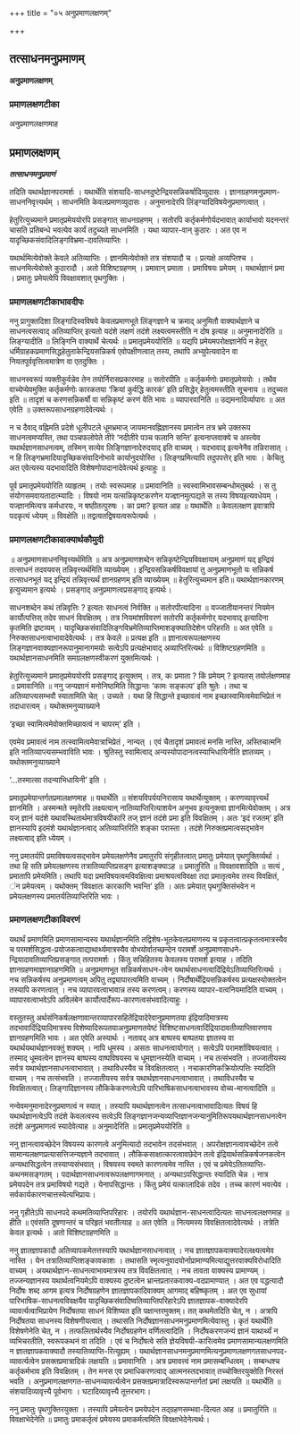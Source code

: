 +++
title = "०५ अनुप्रमाणलक्षणम्"

+++


## तत्साधनमनुप्रमाणम्

**अनुप्रमाणलक्षणम्**

### **प्रमाणलक्षणटीका**

अनुप्रमाणलक्षणमाह

## प्रमाणलक्षणम्

***तत्साधनमनुप्रमाणं***

तदिति यथार्थज्ञानपरामर्शः । यथार्थेति संशयादि-साधनदुष्टेन्द्रियसन्निकर्षादिव्युदासः । ज्ञानग्रहणमनुप्रमाण-साधननिवृत्त्यर्थम् । साधनमिति केवलप्रमाणव्युदासः । अनुमानादेरपि लिंङ्ग्यादिविषयेनुप्रमाणत्वात् ।

हेतुरित्युच्यमाने प्रमातृप्रमेययोरपि प्रसङ्गात् साधनग्रहणम् । सतोरपि कर्तृकर्मणोर्यदभावात् कार्याभावो यदनन्तरं चासति प्रतिबन्धे भवत्येव कार्यं तदुच्यते साधनमिति । यथा व्यापार-वान् कुठारः । अत एव न यादृच्छिकसंवादिलिङ्गविभ्रमा-दावतिव्याप्तिः ।

यथार्थमित्येवोक्ते केवले अतिव्याप्तिः । ज्ञानमित्येवोक्ते तत्र संशयादौ च । प्रत्यक्षे अव्यप्तिश्च । साधनमित्येवोक्ते कुठारादौ । अतो विशिष्टग्रहणम् । प्रमावान् प्रमाता । प्रमाविषयः प्रमेयम् । यथार्थज्ञानं प्रमा । प्रमातुः प्रमेयत्वेपि विवक्षावशात् पृथगुक्तिः ।

### **प्रमाणलक्षणटीकाभावदीपः**

ननु प्रागुक्तदिशा लिङ्गादिस्वविषये केवलप्रमाणभूते लिंङ्गज्ञाने च क्रमाद् अनुमितौ वाक्यार्थज्ञाने च साधनत्वसत्वाद् अतिव्याप्तिर् इत्यतो यदंशे लक्षणं तदंशे लक्ष्यत्वमस्तीति न दोष इत्याह ॥ अनुमानादेरिति ॥ लिङ्ग्यादीति ॥ लिङ्गिनि वाक्यार्थे चेत्यर्थः ॥ प्रमातृप्रमेययोरिति ॥ यद्यपि प्रमेयमपरोक्षज्ञानेपि न हेतुर् धर्मिग्राहकप्रमाणसिद्धहेतुताकेन्द्रियसन्निकर्ष एवोपक्षीणत्वात् तस्य, तथापि अभ्युपेत्यवादेन वा नियतपूर्ववृत्तित्वमात्रेण वा एतदुक्तिः ।

साधनस्वरूपं व्यक्तीकुर्वन्नेव तेन तयोर्निरासप्रकारमाह ॥ सतोरपीति ॥ कर्तृकर्मणोः प्रमातृप्रमेययोः । तथैव वाच्येप्येवमुक्ति कर्तृकर्मणोः कारकतया ‘क्रियां कुर्वद्धि कारकं’ इति प्रसिद्धेर् हेतुत्वमस्तीति सूचनाय ॥ तदुच्यत इति ॥ तादृशं च करणसन्निकर्षो वा सन्निकृष्टं करणं वेति भावः ॥ व्यापारवानिति ॥ उद्यमनादिर्व्यापारः ॥ अत एवेति ॥ उक्तरूपसाधनग्रहणादेवेत्यर्थः ।

न च दैवाद् वह्निमति प्रदेशे धूलीपटले धूमभ्रमाज् जायमानवह्निज्ञानस्य प्रमात्वेन तत्र भ्रमे उक्तरूप साधनत्वमप्यस्ति, तथा पञ्चफलोपेते तीरे ‘नदीतीरे पञ्च फलानि सन्ति’ इत्यनाप्तवाक्ये च अस्त्येव यथार्थज्ञानसाधनत्वम्, तस्मिन् सत्येव लिङ्गिज्ञानादेरुदयाद् इति वाच्यम् । यदभावाद् इत्यनेनैव तन्निरासात् । न हि लिङ्गभ्रमादियादृच्छिकसंवादिनोभावे कार्यानुदयोस्ति । लिङ्गप्रमित्यापि तदुपपत्तेर् इति भावः । केचितु अत एवेत्यस्य यदभावादिति विशेषणोपादानादेवेत्यर्थ इत्याहुः ॥

पूर्व प्रमातृप्रमेययोरिति व्याहृतम् । तयोः स्वरूपमाह ॥ प्रमावानिति ॥ स्वस्वामिभावसम्बन्धोमतुबर्थः । स तु संयोगसमवायतादात्म्यादिः । विषयो नाम यत्सन्निकृष्टकरणेन यज्ज्ञानमुत्पद्यते स तस्य विषयइत्यवधेयम् । यज्ज्ञानमित्यत्र कर्मधारयः, न षष्ठीतत्पुरुषः । का प्रमा? इत्यत आह ॥ यथार्थेति ॥ केवललक्षण इवात्रापि पदकृत्यं ध्येयम् ॥ विवक्षेति ॥ तद्वत्वतद्विषयत्वरूपेत्यर्थः ।

### **प्रमाणलक्षणटीकावाक्यार्थकौमुदी**

॥ अनुप्रमाणसाधननिवृत्त्यर्थमिति ॥ अत्र अनुप्रमाणशब्देन सन्निकृष्टेन्द्रियविवक्षायाम् अनुप्रमाणं यद् इन्द्रियं तत्साधनं तदवयवस् तन्निवृत्त्यर्थमिति व्याख्येयम् । इन्द्रियसन्निकर्षविवक्षायां तु अनुप्रमाणभूतो यः सन्निकर्ष तत्साधनभूतं यद् इन्द्रियं तन्निवृत्त्यर्थं ज्ञानग्रहणम् इति व्याख्येयम् ॥ हेतुरित्युच्यमान इति॥ यथार्थज्ञानकारणम् इत्युच्यमान इत्यर्थः । प्रसङ्गाद् अनुप्रमाणत्वप्रसङ्गाद् इत्यर्थः।

साधनशब्देन कथं तन्निवृत्तिः ? इत्यतः साधनत्वं निर्वक्ति ॥ सतोरपीत्यादिना ॥ यज्जातीयानन्तरं नियमेन कार्योत्पत्तिस् तदेव साधनं विवक्षितम् । तत्र नियमांशविवरणं सतोरपि कर्तृकर्मणोर् यदभावाद् इत्यादिना कृतमिति द्रष्टव्यम् । यादृच्छिकसंवादिलिङ्गविभ्रमेतिव्याप्तिमाशङ्क्यातिदेशेन परिहरति ॥ अत एवेति ॥ निरुक्तसाधनत्वाभावादेवेत्यर्थः । तत्र केवले ॥ प्रत्यक्ष इति ॥ ज्ञानात्वरूपलक्षणस्य लिङ्गज्ञानवाक्यज्ञानरूपानुमानागमयोः सत्वेऽपि प्रत्यक्षेभावाद् अव्याप्तिरित्यर्थः ॥ विशिष्टग्रहणमिति ॥ यथार्थज्ञानसाधनमिति समग्रलक्षणस्वीकरणं युक्तमित्यर्थः ।

हेतुरित्युच्यमाने प्रमातृप्रमेययोरपि प्रसङ्गाद् इत्युक्तम् । तत्र, कः प्रमाता ? किं प्रमेयम् ? इत्यतस् तयोर्लक्षणमाह ॥ प्रमावानिति ॥ ननु जन्यज्ञानं मनोनिष्ठमिति सिद्धान्तः ‘कामः सङ्कल्प’ इति श्रुतेः । तथा च अतिव्याप्त्यसम्भवौ स्यातामिति चेत् । उच्यते । यथा हि सिद्धान्ते इच्छावत्वं नाम इच्छास्वामित्वमेवाभिप्रेतं न तदाधारत्वम् । यथोक्तमनुव्याख्याने

‘इच्छा स्वामित्वमेवोक्तमिच्छावत्वं न चापरम्’ इति ।

एवमेव प्रमावत्वं नाम तत्स्वामित्वमेवात्राभिप्रेतं , नान्यत् । एवं चैतादृशं प्रमावत्वं मनसि नास्ति, अस्तिचात्मनि इति नातिव्याप्त्यसम्भवाविति भावः । श्रुतिस्तु स्वामित्वाद् अन्यस्योपादानत्वस्याभिधायिनीति ज्ञातव्यम् । यथोक्तमनुव्याख्याने

‘...तस्मात्सा तदन्याभिधायिनी’ इति ।

प्रमातृप्रमेयान्तर्गतप्रमालक्षणमाह ॥ यथार्थेति ॥ संशयविपर्ययनिरासाय यथार्थेत्युक्तम् । करणव्यावृत्त्यर्थं ज्ञानमिति । अस्मन्मते स्मृतेरपि लक्ष्यत्वान् नातिव्याप्तिरित्याशयेन अनुभव इत्यनुक्त्वा ज्ञानमित्येवोक्तम् । अत्र यज् ज्ञानं यदंशे यथावस्थितार्थमात्रविषयीकारि तज् ज्ञानं तदंशे प्रमा इति विवक्षितम् । अतः ‘इदं रजतम्’ इति ज्ञानस्यापि इदमंशे यथार्थज्ञानत्वाद् अतिव्याप्तिरिति शङ्का परास्ता । तदंशे निरुक्तप्रमात्वसद्भावेन लक्ष्यत्वाद् इति ध्येयम् ।

ननु प्रमातर्यपि प्रमाविषयत्वसद्भावेन प्रमेयलक्षणेनैव प्रमातुरपि संगृहीतत्वात् प्रमातुः प्रमेयात् पृथगुक्तिर्व्यर्था । तथा हि सति प्रमेयलक्षणस्य तत्रातिव्याप्तिप्रसङ्ग इत्याशङ्क्याऽह ॥ प्रमातुरिति ॥ विवक्षावशादिति ॥ सत्यं , प्रमातापि प्रमेयमिति। तथापि यदा प्रमाविषयत्वमविवक्षित्वा प्रमाश्रयत्वविवक्षा तदा प्रमातृत्वमेव तस्य विवक्षितं, ंन प्रमेयत्वम् । यथोक्तम् ‘विवक्षातः कारकाणि भवन्ति’ इति । अतः प्रमेयात् पृथगुक्तिसंभवेन न प्रमेयलक्षणस्य प्रमातर्यतिव्याप्तिरिति भावः ।

### **प्रमाणलक्षणटीकाविवरणं**

यथार्थं प्रमाणमिति प्रमाणसामान्यस्य यथार्थज्ञानमिति तद्विशेष-भूतकेवलप्रमाणस्य च प्रकृतत्वात्प्रकृतत्वमात्रस्यैव च परमर्शसिद्धत्व-प्रयोजकत्वाद्याथार्थ्यमात्रस्यैव वोभयोर्वातच्छन्देन परामर्शे अनुप्रमाणसाधने-न्द्रियादावतिव्याप्तिप्रसङ्गात् तत्परामर्शः । किंतु सन्निहितस्य केवलस्य परामर्श इत्याह । तदिति ज्ञानग्रहणमाज्ञानग्रहणमिति ॥ अनुप्रमाणभूत सन्निकर्षसाधन-त्वेन यथार्थसाधनत्वादिंद्रियेऽतिव्याप्तिरित्यर्थः । नच सन्निकर्षस्य अनुप्रमाणत्वम् अपितु तद्व्यापारत्वमिति वाच्यम् । निर्दोषार्थेंद्रियसन्निकर्षस्य प्रत्यक्षस्योक्तत्वेन तस्यापि करणत्वात् । नच व्यापारवत्वाभावान्न तस्य करणत्वम्। करणस्य व्यापार-वत्वनियमादिति वाच्यम् । व्यापारवत्वाभवेऽपि अविलंबेन कार्योत्पार्देरूप-कारणत्वसंभवादित्याहुः ।

वस्तुतस्तु अर्थसंनिकर्षलक्षणावान्तरव्यापारसहितेंद्रियादेरेवानुप्रमाणतया इंद्रियादिमात्रस्य तदभावादिंद्रियादिमात्रस्य विशेष्यादिरूपतयाअनुप्रमाणतयेष्टं विशिष्टसाधनत्वादिंद्रियादावतीव्याप्तिवारणाय ज्ञानग्रहणमिति भावः । अत एवेति अस्यार्थः । नतावद् अत्र बाष्पस्य बाष्पतया ज्ञातस्य वा यथार्थयथार्थज्ञानवक्तुं शक्यम् । नापि धूमस्य । असतः साधनत्वायोगात् । सत्वेऽपि परामर्शाविषयत्वात् । तस्माद् धूमवत्वेन ज्ञानस्य बाष्पस्य वाष्पविषयस्य च धूमज्ञानस्येति वाच्यम् । नच तत्संभवति । तज्जातीयस्य सर्वत्र यथार्थज्ञानसाधनत्वाभावात् । तथाविधस्यैव च विवक्षितत्वात् । नचाकारणिकक्रियोत्पत्तिः स्यादिति वाच्यम् । नच तत्संभवति । तज्जातीयस्य सर्वत्र यथार्थज्ञानसाधनत्वाभावात् । तथाविधस्यैव च विवक्षितत्वात्। लिङ्गादिज्ञानस्य लौकिकेकरणत्वेऽपि पारिभाषिकसाधनत्वाभावस्य वोच्य-मानत्वादिति ॥

नन्वेवमनुमानादेरनुप्रमाणत्वं न स्यात् । तस्यापि यथार्थज्ञानत्वेन तत्साधनत्वाभावादित्यतः विषयं हि यथार्थज्ञानत्वेऽपि तदंशे केवलत्वस्य सत्वेऽपि लिङ्गज्ञानजन्यव्याप्तिज्ञानजन्यानुमितिरूपयथार्थज्ञानसाधनत्वेन तदंशे अनुप्रमाणत्वं स्यादेवेत्याह ॥ अनुमादेरिति ॥ प्रमातृप्रमेययोरिति ॥

ननु ज्ञानत्वावच्छेदेन विषयस्य कारणत्वे अनुमित्यादो तदभावेन तदसंभवात् । अपरोक्षज्ञानत्वावच्छेदेन तत्वे सामान्यलक्षणप्रत्यासत्तिजन्यज्ञाने तदभावात् । लौकिकसाक्षात्कारत्वावछेदेन तत्वे इंद्रियार्थसन्निकर्षजनकत्वेन अन्यथासिद्धत्वेन तस्याप्यसंभवात् । विषयस्य स्वमते कारणत्वमेव नास्ति । एवं च प्रमेयेऽतितव्याप्ति-कथनमसङ्गतम् । पदार्थज्ञानसाधनत्वरूपलक्षणागमनात् । अन्यथाऽपसिद्धान्तः स्यादिति चेन्न । नात्र प्रमेयपदेन तत्र प्रमाविषयो गद्यते । येनापसिद्धान्तः । किंतु प्रमेयं यत्कालादिकं तदेव । तच्च कारणं भवत्येव । सर्वकार्यकारणचात्तस्येत्यभिप्रायः।

ननु गृहीतेऽपि साधनपदे कथमतिव्याप्तिपरिहारः । तयोरपि यथार्थज्ञान-साधनत्वादित्यतः साधनत्वलक्षणमाह ॥ हीति ॥ एवंसति दूषणान्तरं च परिहृतं भवतीत्याह ॥ अत एवेति ॥ नित्यमस्य विवक्षितत्वादेवेत्यर्थः । तत्रेति केवल इत्यर्थः । अतो विशिष्टग्रहणमिति ॥

ननु ज्ञातज्ञापकादौ अतिव्यापकमेतत्तस्यापि यथार्थज्ञानसाधनत्वात् । नच ज्ञातज्ञापकवाक्यादेरलक्ष्यत्वमेव नास्ति । येन तत्रातिव्याप्तिशङ्कावकाशः । तथासति स्मृत्यनुवादयोर्नाप्रामाण्यमित्याद्युत्तरवाक्यविरोधादिति वाच्यम् । अयथार्थज्ञान-साधनत्वाभावमात्रस्य तत्र विवक्षितत्वात् । नच तावता वाक्यस्य प्रामाण्यम् । तज्जन्यज्ञानस्य यथार्थत्वनियमेऽपि वाक्यस्य दुष्टत्वेन भ्रान्तप्रतारकवाक्य-वदप्रामाण्यात् । अत एव पद्धत्यादौ निर्दोषः शब्द आगम इत्यत्र निर्दोषग्रहणेन ज्ञातज्ञापकादिवाक्यम् आगमाद् बहिष्ष्कृतम् । अत एव सुधायां पारिभाषिक-साधनत्वविवक्षयैव यादृच्छिकसंवादिष्वतिव्याप्तिपरिहारेऽपि ज्ञातज्ञापक-वाक्यादेरपि व्यावर्त्यत्वाभिप्रायेण निर्दोषतया साधनं विशिष्यत इति पक्षान्तरमुक्तम्। तत् कथमेतदिति चेत्, न । अत्रापि निर्दोषतया साधनस्य विशेषणीयत्वात् । तथासति निर्दोषज्ञानसाधनमनुप्रमाणमित्येवास्तु । कृतं यथार्थेति विशेषणेनेति चेत्, न । तत्फलितार्थस्यैव निर्दोषग्रहणेन वर्णितत्वादिति । निर्दोषकरणजन्यं ज्ञानं याथार्थ्यं न व्यभिचरतीति, स्वरूपकथनं वा तदिति । एवं च निर्दोषत्वे सति ज्ञेयविषयी-कारित्वमेव प्रमाणसामान्यलक्षणमिति न ज्ञातज्ञापकवाक्यादौ तस्यातिव्याप्ति-रित्यूह्यम् । यथार्थज्ञानसाधनमनुप्रमाणमित्यनुप्रमाणलक्षणगतसाधनपद-व्यावर्त्यत्वेन प्रसक्तप्रमात्रादिकं लक्षयति ॥ प्रमावानिति । अत्र प्रमावत्त्वं नाम प्रमासम्बन्धित्वम् । सम्बन्धश्च कर्तृकर्मभाव इति विवक्षितम् । तेन मनस एव प्रमाधिकरणत्वाद् आत्मनस्तदभावात् तच्चोक्तिरयुक्तेति निरस्तं भवति । अनुप्रमाणलक्षणगत-साधनव्यावर्त्यत्वेन प्रसक्तप्रमात्रादिस्वरूपान्तर्गतां प्रमां लक्षयति ॥ यथार्थेति ॥ संशयादिव्यावृत्त्यै पूर्वभागः । घटादिव्यावृत्त्यै तूत्तरभागः।

ननु प्रमातुः पृथगुक्तिरयुक्ता । तस्यापि प्रमेयत्वेन प्रमयेपदेन तद्ग्रहणसम्भवा-दित्यत आह ॥ प्रमातुरिति ॥ विवक्षाभेदेनेति ॥ प्रमातुः प्रमाकर्तृत्वं प्रमेयस्य प्रमाकर्मत्वमिति विवक्षाभेदेनेत्यर्थः।


